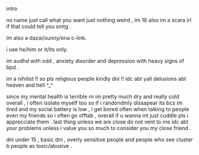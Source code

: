 intro 

no name just call what you want just nothing weird , im 16 also im a scara irl if that could tell you smtg .

im also a dazai/sunny/ena c-link.

i use he/him or it/its only.

im audhd with odd , anxiety disorder and depression with heavy signs of bpd .

im a nihilist !! so pls religious people kindly dni !! idc abt yall delusions abt heaven and hell ^⁠_⁠^

since my mental health is terrible rn im pretty much dry and really cold overall , i often isolate myself too so if i randondmly dissapear its bcs im tired and my social battery is low , i get bored often when talking to people even my friends so i often go offtab , overall if u wanna int just cuddle pls i apprecciate them .
last thing unless we are close do not vent to me idc abt your problems unless i value you so much to consider you my close friend .

dni under 15 , basic dni , overly sensitive people and people who see cluster b people as toxic/abusive .




